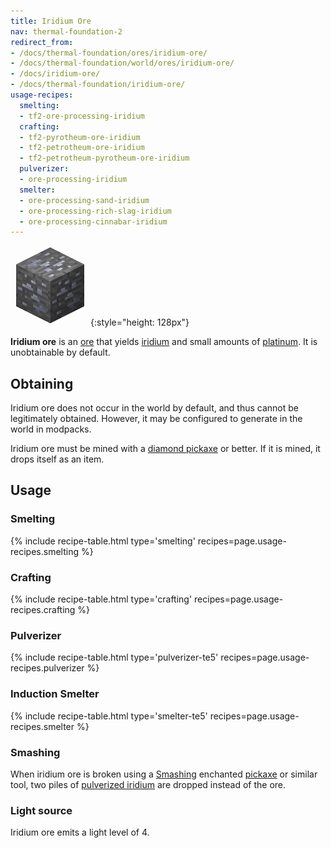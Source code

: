 ```yaml
---
title: Iridium Ore
nav: thermal-foundation-2
redirect_from:
- /docs/thermal-foundation/ores/iridium-ore/
- /docs/thermal-foundation/world/ores/iridium-ore/
- /docs/iridium-ore/
- /docs/thermal-foundation/iridium-ore/
usage-recipes:
  smelting:
  - tf2-ore-processing-iridium
  crafting:
  - tf2-pyrotheum-ore-iridium
  - tf2-petrotheum-ore-iridium
  - tf2-petrotheum-pyrotheum-ore-iridium
  pulverizer:
  - ore-processing-iridium
  smelter:
  - ore-processing-sand-iridium
  - ore-processing-rich-slag-iridium
  - ore-processing-cinnabar-iridium
---
```


![Iridium ore](/assets/images/thermal-foundation-2/ore-iridium.png){:style="height: 128px"}


**Iridium ore** is an [ore](https://minecraft.gamepedia.com/Ore) that yields
[iridium](/docs/thermal-foundation-2/iridium-ingot/) and small amounts of
[platinum](/docs/thermal-foundation-2/platinum-ingot/). It is unobtainable by default.


Obtaining
---------

Iridium ore does not occur in the world by default, and thus cannot be
legitimately obtained. However, it may be configured to generate in the world in
modpacks.

Iridium ore must be mined with a [diamond
pickaxe](https://minecraft.gamepedia.com/Pickaxe) or better. If it is mined, it
drops itself as an item.


Usage
-----

### Smelting
{% include recipe-table.html type='smelting' recipes=page.usage-recipes.smelting %}

### Crafting
{% include recipe-table.html type='crafting' recipes=page.usage-recipes.crafting %}

### Pulverizer
{% include recipe-table.html type='pulverizer-te5' recipes=page.usage-recipes.pulverizer %}

### Induction Smelter
{% include recipe-table.html type='smelter-te5' recipes=page.usage-recipes.smelter %}

### Smashing
When iridium ore is broken using a [Smashing](/docs/cofh-core-4/smashing/)
enchanted [pickaxe](https://minecraft.gamepedia.com/Pickaxe) or similar tool,
two piles of [pulverized iridium](/docs/thermal-foundation-2/pulverized-iridium/)
are dropped instead of the ore.

### Light source
Iridium ore emits a light level of 4.
